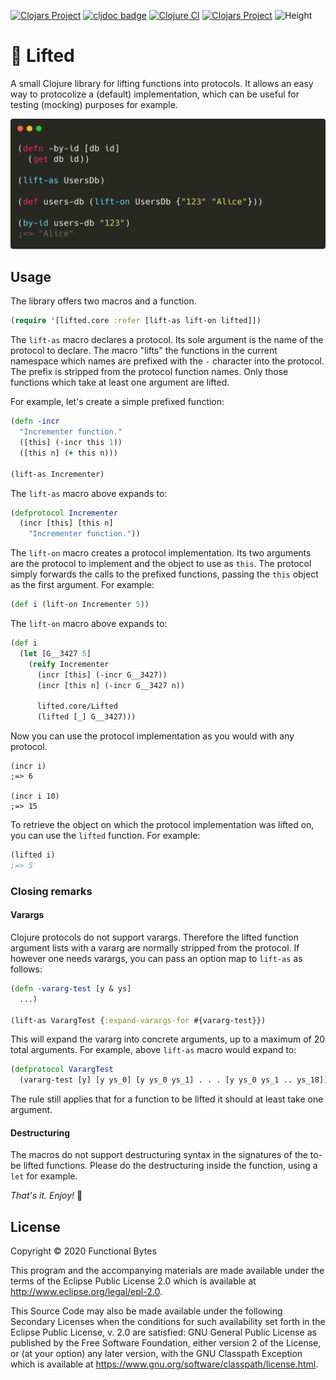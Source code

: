 [![Clojars Project](https://img.shields.io/clojars/v/functionalbytes/lifted.svg)](https://clojars.org/functionalbytes/lifted)
[![cljdoc badge](https://cljdoc.org/badge/functionalbytes/lifted)](https://cljdoc.org/d/functionalbytes/lifted/CURRENT)
[![Clojure CI](https://github.com/aroemers/lifted/workflows/Clojure%20CI/badge.svg?branch=master)](https://github.com/aroemers/lifted/actions?query=workflow%3A%22Clojure+CI%22)
[![Clojars Project](https://img.shields.io/clojars/dt/functionalbytes/lifted?color=blue)](https://clojars.org/functionalbytes/lifted)
![Height](https://img.shields.io/badge/height-lifted-brightgreen)

# 🚡 Lifted

A small Clojure library for lifting functions into protocols.
It allows an easy way to protocolize a (default) implementation, which can be useful for testing (mocking) purposes for example.

![Banner](banner.png)

## Usage

The library offers two macros and a function.

```clj
(require '[lifted.core :refer [lift-as lift-on lifted]])
```

The `lift-as` macro declares a protocol.
Its sole argument is the name of the protocol to declare.
The macro "lifts" the functions in the current namespace which names are prefixed with the `-` character into the protocol.
The prefix is stripped from the protocol function names.
Only those functions which take at least one argument are lifted.

For example, let's create a simple prefixed function:

```clj
(defn -incr
  "Incrementer function."
  ([this] (-incr this 1))
  ([this n] (+ this n)))

(lift-as Incrementer)
```

The `lift-as` macro above expands to:

```clj
(defprotocol Incrementer
  (incr [this] [this n]
    "Incrementer function."))
```

The `lift-on` macro creates a protocol implementation.
Its two arguments are the protocol to implement and the object to use as `this`.
The protocol simply forwards the calls to the prefixed functions, passing the `this` object as the first argument.
For example:

```clj
(def i (lift-on Incrementer 5))
```

The `lift-on` macro above expands to:

```clj
(def i
  (let [G__3427 5]
    (reify Incrementer
      (incr [this] (-incr G__3427))
      (incr [this n] (-incr G__3427 n))

      lifted.core/Lifted
      (lifted [_] G__3427)))
```

Now you can use the protocol implementation as you would with any protocol.

```
(incr i)
;=> 6

(incr i 10)
;=> 15
```

To retrieve the object on which the protocol implementation was lifted on, you can use the `lifted` function.
For example:

```clj
(lifted i)
;=> 5
```

### Closing remarks

#### Varargs

Clojure protocols do not support varargs.
Therefore the lifted function argument lists with a vararg are normally stripped from the protocol.
If however one needs varargs, you can pass an option map to `lift-as` as follows:

```clj
(defn -vararg-test [y & ys]
  ...)

(lift-as VarargTest {:expand-varargs-for #{vararg-test}})
```

This will expand the vararg into concrete arguments, up to a maximum of 20 total arguments.
For example, above `lift-as` macro would expand to:

```clj
(defprotocol VarargTest
  (vararg-test [y] [y ys_0] [y ys_0 ys_1] . . . [y ys_0 ys_1 .. ys_18]))
```

The rule still applies that for a function to be lifted it should at least take one argument.

#### Destructuring

The macros do not support destructuring syntax in the signatures of the to-be lifted functions.
Please do the destructuring inside the function, using a `let` for example.

_That's it. Enjoy!_ 🚀

## License

Copyright © 2020 Functional Bytes

This program and the accompanying materials are made available under the
terms of the Eclipse Public License 2.0 which is available at
http://www.eclipse.org/legal/epl-2.0.

This Source Code may also be made available under the following Secondary
Licenses when the conditions for such availability set forth in the Eclipse
Public License, v. 2.0 are satisfied: GNU General Public License as published by
the Free Software Foundation, either version 2 of the License, or (at your
option) any later version, with the GNU Classpath Exception which is available
at https://www.gnu.org/software/classpath/license.html.

